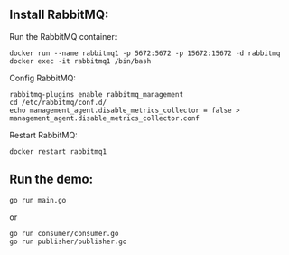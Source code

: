 ## Install RabbitMQ:

Run the RabbitMQ container:

    docker run --name rabbitmq1 -p 5672:5672 -p 15672:15672 -d rabbitmq
    docker exec -it rabbitmq1 /bin/bash

Config RabbitMQ:

    rabbitmq-plugins enable rabbitmq_management
    cd /etc/rabbitmq/conf.d/
    echo management_agent.disable_metrics_collector = false > management_agent.disable_metrics_collector.conf

Restart RabbitMQ:

    docker restart rabbitmq1

## Run the demo:

    go run main.go

or

    go run consumer/consumer.go
    go run publisher/publisher.go
